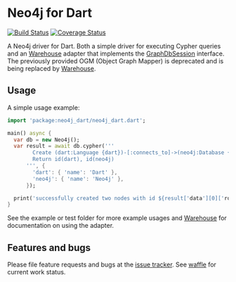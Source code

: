 # Neo4j for Dart
[![Build Status](https://travis-ci.org/Pajn/Neo4jDart.svg?branch=master)](https://travis-ci.org/Pajn/Neo4jDart)
[![Coverage Status](https://coveralls.io/repos/Pajn/Neo4jDart/badge.svg)](https://coveralls.io/r/Pajn/Neo4jDart)

A Neo4j driver for Dart.
Both a simple driver for executing Cypher queries and an [Warehouse][] adapter
that implements the [GraphDbSession][] interface.
The previously provided OGM (Object Graph Mapper) is deprecated and is being
replaced by [Warehouse][].

## Usage
A simple usage example:
```dart
import 'package:neo4j_dart/neo4j_dart.dart';

main() async {
  var db = new Neo4j();
  var result = await db.cypher('''
        Create (dart:Language {dart})-[:connects_to]->(neo4j:Database {neo4j})
        Return id(dart), id(neo4j)
      ''', {
        'dart': { 'name': 'Dart' },
        'neo4j': { 'name': 'Neo4j' },
      });

  print('successfully created two nodes with id ${result['data'][0]['row'].join(' and ')}');
}
```

See the example or test folder for more example usages and [Warehouse][] for
documentation on using the adapter.

## Features and bugs
Please file feature requests and bugs at the [issue tracker][tracker].
See [waffle][waffle] for current work status.

[Warehouse]: https://pub.dartlang.org/packages/warehouse
[GraphDbSession]: https://github.com/Pajn/Warehouse/blob/master/lib/src/graph/graph_db_session.dart
[tracker]: https://github.com/Pajn/Neo4jDart/issues
[waffle]: https://waffle.io/Pajn/Neo4jDart
